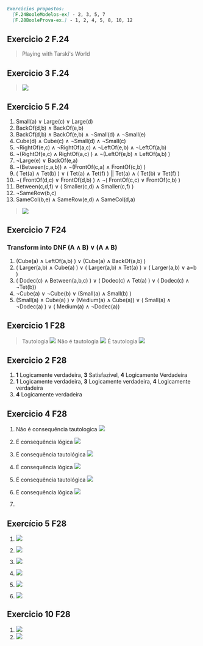 ```markdown
Exercícios propostos:
  [F.24BooleModelos-ex] - 2, 3, 5, 7
  [F.28BooleProva-ex.] - 1, 2, 4, 5, 8, 10, 12 
```

## **Exercicio 2 F.24**

>Playing with Tarski's World

## **Exercicio 3 F.24**
> ![](Screenshots/Ex3_tp2_F24.PNG)

## **Exercicio 5 F.24**

1. Small(a) ∨ Large(c) ∨ Large(d)
2. BackOf(d,b) ∧ BackOf(e,b)
3. BackOf(d,b) ∧ BackOf(e,b) ∧ ¬Small(d) ∧ ¬Small(e)
4. Cube(d) ∧ Cube(c) ∧ ¬Small(d) ∧ ¬Small(c)
5. ¬RightOf(e,c) ∧ ¬RightOf(a,c) ∧ ¬LeftOf(e,b) ∧ ¬LeftOf(a,b)
5.  ¬(RightOf(e,c) ∧ RightOf(a,c) ) ∧ ¬(LeftOf(e,b) ∧ LeftOf(a,b) )
6. ¬Large(e) ∨ BackOf(e,a)
7. ¬(Between(c,a,b)) ∧ ¬(FrontOf(c,a) ∧ FrontOf(c,b) )
8. ( Tet(a) ∧ Tet(b) ) ∨ ( Tet(a) ∧ Tet(f) ) || Tet(a) ∧ ( Tet(b) ∨ Tet(f) )
9. ¬( FrontOf(d,c) ∨ FrontOf(d,b) ) ∧ ¬( FrontOf(c,c) ∨ FrontOf(c,b) )
10. Between(c,d,f) ∨ ( Smaller(c,d) ∧ Smaller(c,f) )
11. ¬SameRow(b,c)
12. SameCol(b,e) ∧ SameRow(e,d) ∧ SameCol(d,a)

> ![](Screenshots/Ex5_tp2_F24.PNG)


## **Exercicio 7 F24**

### Transform into DNF (A ∧ B)  ∨ (A ∧ B)
1. (Cube(a)  ∧ LeftOf(a,b) )  ∨ (Cube(a)  ∧ BackOf(a,b) )
2. ( Larger(a,b)  ∧ Cube(a) )  ∨ ( Larger(a,b)  ∧ Tet(a) ) ∨ ( Larger(a,b)  ∨ a=b ) 
3. ( Dodec(c)  ∧ Between(a,b,c) )  ∨ ( Dodec(c)  ∧ Tet(a) )  ∨ ( Dodec(c)  ∧ ¬Tet(b))
4. ¬Cube(a)  ∨ ¬Cube(b)  ∨ (Small(a)  ∧ Small(b) )
5. (Small(a)   ∧  Cube(a) )  ∨ (Medium(a)  ∧ Cube(a))  ∨ ( Small(a)  ∧ ¬Dodec(a) )  ∨ ( Medium(a) ∧ ¬Dodec(a))

## **Exercicio 1 F28**
> Tautologia
![](Screenshots/Ex1_tp2_F28.PNG)
> Não é tautologia
![](Screenshots/ex2_tp3_mdis.PNG)
> É tautologia
![](Screenshots/ex2.4_tp3_mdis.PNG)


## **Exercicio 2 F28**
1.  **1** Logicamente verdadeira, **3** Satisfazivel, **4** Logicamente Verdadeira
2. **1** Logicamente verdadeira, **3** Logicamente verdadeira,
**4** Logicamente verdadeira
3. **4** Logicamente verdadeira

## **Exercicio 4 F28**

1. Não é consequência tautologica ![](Screenshots/ex4.1_tp3_mdis.PNG)

2. É consequência lógica ![](Screenshots/ex4.2_tp3_mdis.PNG)

3. É consequência tautológica ![](Screenshots/ex4.3_tp3_mdis.PNG)

4.  É consequência lógica ![](Screenshots/ex4.3_tp3_mdis.PNG)

5. É consequência tautológica ![](Screenshots/ex4.5_tp3_mdis.PNG)

6. É consequência lógica ![](Screenshots/ex4.5_tp3_mdis.PNG)

7. 

## **Exercício 5 F28**

1. ![](Screenshots/ex5.1_tp3_mdis.PNG)

2. ![](Screenshots/ex5.2_tp3_mdis.PNG)

3. ![](Screenshots/ex5.3_tp3_mdis.PNG)

4. ![](Screenshots/ex5.4_tp3_mdis.PNG)

5. ![](Screenshots/ex5.4_tp3_mdis.PNG)

6. ![](Screenshots/ex5.6_tp3_mdis.PNG)

## **Exercicio 10 F28**

1. ![](Screenshots/ex10_1_tp3_mdis.PNG)
2. ![](Screenshots/ex10_2_tp3_mdis.PNG)